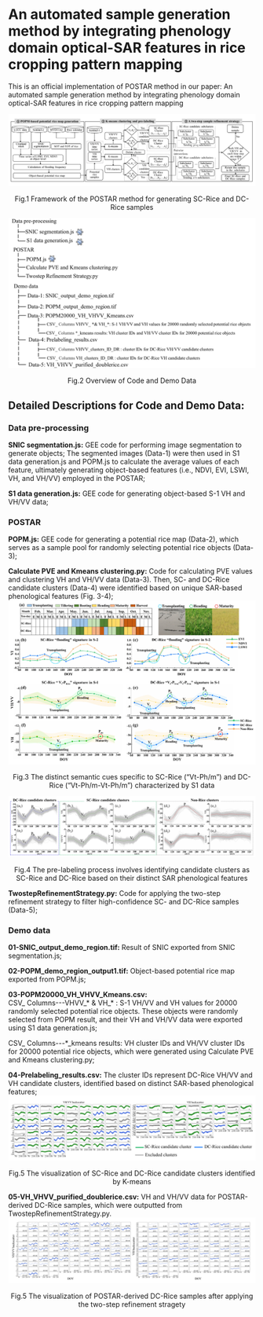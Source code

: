 # An automated sample generation method by integrating phenology domain optical-SAR features in rice cropping pattern mapping
This is an official implementation of POSTAR method in our paper: An automated sample generation method by integrating phenology domain optical-SAR features in rice cropping pattern mapping

![image](https://github.com/jingya11/POSTAR/blob/main/IMAGE/IMAGE-01.jpg)
<p align="center">
Fig.1 Framework of the POSTAR method for generating SC-Rice and DC-Rice samples
</p>

![image](https://github.com/jingya11/POSTAR/blob/main/IMAGE/IMAGE-02.jpg)
<p align="center">
Fig.2 Overview of Code and Demo Data
</p>

## Detailed Descriptions for Code and Demo Data:
### Data pre-processing
**SNIC segmentation.js:** GEE code for performing image segmentation to generate objects; The segmented images (Data-1) were then used in S1 data generation.js and POPM.js to calculate the average values of each feature, ultimately generating object-based features (i.e., NDVI, EVI, LSWI, VH, and VH/VV) employed in the POSTAR; <br>

**S1 data generation.js:** GEE code for generating object-based S-1 VH and VH/VV data;<br>

### POSTAR
**POPM.js:** GEE code for generating a potential rice map (Data-2), which serves as a sample pool for randomly selecting potential rice objects (Data-3);<br>

**Calculate PVE and Kmeans clustering.py:** Code for calculating PVE values and clustering VH and VH/VV data (Data-3). Then, SC- and DC-Rice candidate clusters (Data-4) were identified based on unique SAR-based phenological features (Fig. 3-4);<br>
![image](https://github.com/jingya11/POSTAR/blob/main/IMAGE/IMAGE-03.jpg)
<p align="center">
Fig.3 The  distinct semantic cues specific to SC-Rice (“Vt-Ph/m”) and DC-Rice (“Vt-Ph/m-Vt-Ph/m”) characterized by S1 data
</p>

![image](https://github.com/jingya11/POSTAR/blob/main/IMAGE/IMAGE-04.jpg)
<p align="center">
Fig.4 The pre-labeling process involves identifying candidate clusters as SC-Rice and DC-Rice based on their distinct SAR phenological features
</p>

**TwostepRefinementStrategy.py:** Code for applying the two-step refinement strategy to filter high-confidence SC- and DC-Rice samples (Data-5);<br>

### Demo data
**01-SNIC_output_demo_region.tif:** Result of SNIC exported from SNIC segmentation.js;<br>

**02-POPM_demo_region_output1.tif:** Object-based potential rice map exported from POPM.js;<br>

**03-POPM20000_VH_VHVV_Kmeans.csv:** <br>
CSV_ Columns---VHVV_* & VH_* : S-1 VH/VV and VH values for 20000 randomly selected potential rice objects. These objects were randomly selected from POPM result, and their VH and VH/VV data were exported using S1 data generation.js;<br>

CSV_ Columns---*_kmeans results: VH cluster IDs and VH/VV cluster IDs for 20000 potential rice objects, which were generated using Calculate PVE and Kmeans clustering.py;<br>

**04-Prelabeling_results.csv:** The cluster IDs represent DC-Rice VH/VV and VH candidate clusters, identified based on distinct SAR-based phenological features;<br>
![image](https://github.com/jingya11/POSTAR/blob/main/IMAGE/IMAGE-05.jpg)
<p align="center">
Fig.5 The visualization of SC-Rice and DC-Rice candidate clusters identified by K-means
</p>

**05-VH_VHVV_purified_doublerice.csv:** VH and VH/VV data for POSTAR-derived DC-Rice samples, which were outputted from TwostepRefinementStrategy.py.
![image](https://github.com/jingya11/POSTAR/blob/main/IMAGE/IMAGE-06.jpg)
<p align="center">
Fig.5 The visualization of POSTAR-derived DC-Rice samples after applying the two-step refinement stragety
</p>






